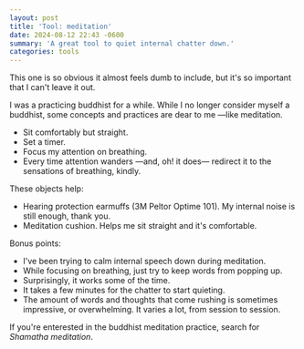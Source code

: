 ```yaml
---
layout: post
title: 'Tool: meditation'
date: 2024-08-12 22:43 -0600
summary: 'A great tool to quiet internal chatter down.'
categories: tools
---
```


This one is so obvious it almost feels dumb to include, but it's so important that I can't leave it out.

I was a practicing buddhist for a while. While I no longer consider myself a buddhist, some concepts and practices are dear to me —like meditation.

- Sit comfortably but straight.
- Set a timer.
- Focus my attention on breathing.
- Every time attention wanders —and, oh! it does— redirect it to the sensations of breathing, kindly.

These objects help:

- Hearing protection earmuffs (3M Peltor Optime 101). My internal noise is still enough, thank you.
- Meditation cushion. Helps me sit straight and it's comfortable.

Bonus points:

- I've been trying to calm internal speech down during meditation.
- While focusing on breathing, just try to keep words from popping up.
- Surprisingly, it works some of the time.
- It takes a few minutes for the chatter to start quieting.
- The amount of words and thoughts that come rushing is sometimes impressive, or overwhelming. It varies a lot, from session to session.

If you're enterested in the buddhist meditation practice, search for _Shamatha meditation_.

